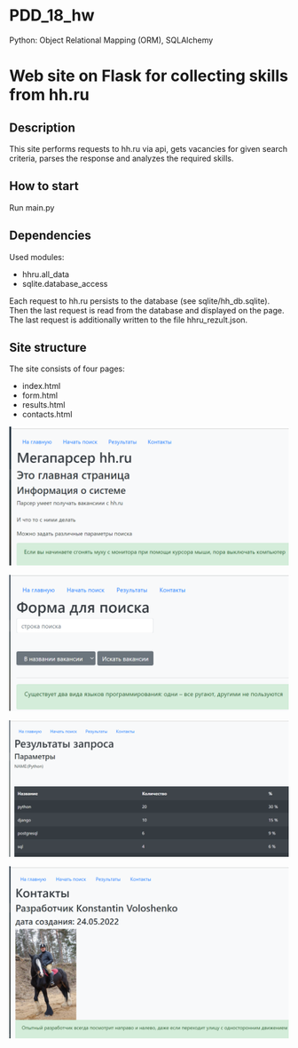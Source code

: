 # PDD_18_hw
Python: Object Relational Mapping (ORM), SQLAlchemy
# Web site on Flask for collecting skills from hh.ru
## Description
This site performs requests to hh.ru via api, gets vacancies for given search criteria, parses the response and analyzes the required skills.
## How to start
Run main.py
## Dependencies
Used modules: 
* hhru.all_data
* sqlite.database_access
    
Each request to hh.ru persists to the database (see sqlite/hh_db.sqlite).
Then the last request is read from the database and displayed on the page.
The last request is additionally written to the file hhru_rezult.json.

## Site structure
The site consists of four pages:
* index.html
* form.html
* results.html
* contacts.html

![img.png](img.png)

![img_1.png](img_1.png)

![img_2.png](img_2.png)

![img_3.png](img_3.png)

